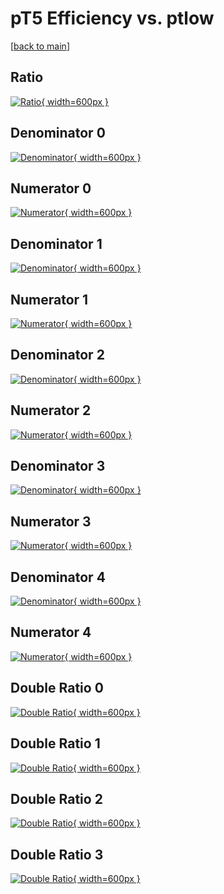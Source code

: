 # pT5 Efficiency vs. ptlow

[[back to main](./)]



## Ratio

[![Ratio](../mtv/var/pT5_vtr_0_-1_eff_ptlow.png){ width=600px }](../mtv/var/pT5_vtr_0_-1_eff_ptlow.pdf)

## Denominator 0

[![Denominator](../mtv/den/pT5_vtr_0_-1_eff_ptlow_den0.png){ width=600px }](../mtv/den/pT5_vtr_0_-1_eff_ptlow_den0.pdf)

## Numerator 0

[![Numerator](../mtv/num/pT5_vtr_0_-1_eff_ptlow_num0.png){ width=600px }](../mtv/num/pT5_vtr_0_-1_eff_ptlow_num0.pdf)

## Denominator 1

[![Denominator](../mtv/den/pT5_vtr_0_-1_eff_ptlow_den1.png){ width=600px }](../mtv/den/pT5_vtr_0_-1_eff_ptlow_den1.pdf)

## Numerator 1

[![Numerator](../mtv/num/pT5_vtr_0_-1_eff_ptlow_num1.png){ width=600px }](../mtv/num/pT5_vtr_0_-1_eff_ptlow_num1.pdf)

## Denominator 2

[![Denominator](../mtv/den/pT5_vtr_0_-1_eff_ptlow_den2.png){ width=600px }](../mtv/den/pT5_vtr_0_-1_eff_ptlow_den2.pdf)

## Numerator 2

[![Numerator](../mtv/num/pT5_vtr_0_-1_eff_ptlow_num2.png){ width=600px }](../mtv/num/pT5_vtr_0_-1_eff_ptlow_num2.pdf)

## Denominator 3

[![Denominator](../mtv/den/pT5_vtr_0_-1_eff_ptlow_den3.png){ width=600px }](../mtv/den/pT5_vtr_0_-1_eff_ptlow_den3.pdf)

## Numerator 3

[![Numerator](../mtv/num/pT5_vtr_0_-1_eff_ptlow_num3.png){ width=600px }](../mtv/num/pT5_vtr_0_-1_eff_ptlow_num3.pdf)

## Denominator 4

[![Denominator](../mtv/den/pT5_vtr_0_-1_eff_ptlow_den4.png){ width=600px }](../mtv/den/pT5_vtr_0_-1_eff_ptlow_den4.pdf)

## Numerator 4

[![Numerator](../mtv/num/pT5_vtr_0_-1_eff_ptlow_num4.png){ width=600px }](../mtv/num/pT5_vtr_0_-1_eff_ptlow_num4.pdf)

## Double Ratio 0

[![Double Ratio](../mtv/ratio/pT5_vtr_0_-1_eff_ptlow_ratio0.png){ width=600px }](../mtv/ratio/pT5_vtr_0_-1_eff_ptlow_ratio0.pdf)

## Double Ratio 1

[![Double Ratio](../mtv/ratio/pT5_vtr_0_-1_eff_ptlow_ratio1.png){ width=600px }](../mtv/ratio/pT5_vtr_0_-1_eff_ptlow_ratio1.pdf)

## Double Ratio 2

[![Double Ratio](../mtv/ratio/pT5_vtr_0_-1_eff_ptlow_ratio2.png){ width=600px }](../mtv/ratio/pT5_vtr_0_-1_eff_ptlow_ratio2.pdf)

## Double Ratio 3

[![Double Ratio](../mtv/ratio/pT5_vtr_0_-1_eff_ptlow_ratio3.png){ width=600px }](../mtv/ratio/pT5_vtr_0_-1_eff_ptlow_ratio3.pdf)

